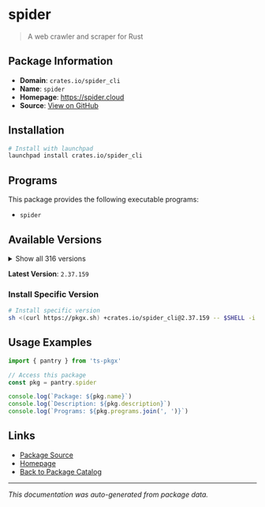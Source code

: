 # spider

> A web crawler and scraper for Rust

## Package Information

- **Domain**: `crates.io/spider_cli`
- **Name**: `spider`
- **Homepage**: https://spider.cloud
- **Source**: [View on GitHub](https://github.com/pkgxdev/pantry/tree/main/projects/crates.io/spider_cli/package.yml)

## Installation

```bash
# Install with launchpad
launchpad install crates.io/spider_cli
```

## Programs

This package provides the following executable programs:

- `spider`

## Available Versions

<details>
<summary>Show all 316 versions</summary>

- `2.37.159`, `2.37.137`, `2.37.136`, `2.37.135`, `2.37.134`
- `2.37.130`, `2.37.122`, `2.37.120`, `2.37.104`, `2.37.91`
- `2.37.90`, `2.37.89`, `2.37.79`, `2.37.73`, `2.37.54`
- `2.37.53`, `2.37.52`, `2.37.51`, `2.37.18`, `2.37.13`
- `2.37.6`, `2.37.2`, `2.37.1`, `2.36.123`, `2.36.117`
- `2.36.112`, `2.36.105`, `2.36.98`, `2.36.94`, `2.36.77`
- `2.36.73`, `2.36.69`, `2.36.67`, `2.36.63`, `2.36.61`
- `2.36.53`, `2.36.34`, `2.36.6`, `2.36.5`, `2.36.2`
- `2.35.18`, `2.35.13`, `2.35.5`, `2.35.4`, `2.34.5`
- `2.34.3`, `2.34.2`, `2.33.11`, `2.33.1`, `2.33.0`
- `2.32.9`, `2.32.6`, `2.32.3`, `2.32.2`, `2.32.1`
- `2.31.8`, `2.31.4`, `2.31.1`, `2.30.23`, `2.30.3`
- `2.30.1`, `2.28.3`, `2.28.2`, `2.28.0`, `2.27.66`
- `2.27.63`, `2.27.57`, `2.27.50`, `2.27.47`, `2.27.45`
- `2.27.44`, `2.27.27`, `2.27.26`, `2.27.25`, `2.27.17`
- `2.27.16`, `2.27.15`, `2.27.14`, `2.27.13`, `2.27.8`
- `2.27.5`, `2.27.3`, `2.27.2`, `2.27.0`, `2.26.27`
- `2.26.25`, `2.26.19`, `2.26.17`, `2.26.12`, `2.26.11`
- `2.26.3`, `2.26.1`, `2.26.0`, `2.25.3`, `2.25.1`
- `2.25.0`, `2.24.14`, `2.24.13`, `2.24.12`, `2.24.11`
- `2.24.10`, `2.24.9`, `2.24.8`, `2.24.7`, `2.24.6`
- `2.23.6`, `2.23.2`, `2.22.19`, `2.22.17`, `2.22.15`
- `2.22.14`, `2.22.13`, `2.22.12`, `2.22.11`, `2.22.10`
- `2.22.8`, `2.22.7`, `2.22.6`, `2.22.5`, `2.22.2`
- `2.21.33`, `2.21.31`, `2.21.27`, `2.21.25`, `2.21.21`
- `2.21.18`, `2.21.15`, `2.21.11`, `2.21.5`, `2.21.0`
- `2.20.6`, `2.20.5`, `2.19.0`, `2.18.0`, `2.16.0`
- `2.15.0`, `2.14.0`, `2.13.100`, `2.13.99`, `2.13.97`
- `2.13.96`, `2.13.95`, `2.13.93`, `2.13.89`, `2.13.88`
- `2.13.84`, `2.13.82`, `2.13.80`, `2.13.78`, `2.13.76`
- `2.13.74`, `2.13.64`, `2.13.63`, `2.13.57`, `2.13.56`
- `2.13.50`, `2.13.47`, `2.13.45`, `2.13.36`, `2.13.33`
- `2.13.32`, `2.13.31`, `2.13.30`, `2.13.21`, `2.13.20`
- `2.13.5`, `2.13.3`, `2.13.0`, `2.12.12`, `2.12.10`
- `2.12.9`, `2.12.6`, `2.12.5`, `2.12.4`, `2.12.1`
- `2.11.20`, `2.11.19`, `2.11.18`, `2.11.17`, `2.11.16`
- `2.11.15`, `2.11.14`, `2.11.12`, `2.11.8`, `2.11.6`
- `2.11.2`, `2.11.1`, `2.11.0`, `2.10.27`, `2.10.26`
- `2.10.24`, `2.10.23`, `2.10.22`, `2.10.21`, `2.10.20`
- `2.10.19`, `2.10.14`, `2.10.13`, `2.10.11`, `2.10.10`
- `2.10.9`, `2.10.8`, `2.10.6`, `2.10.4`, `2.10.3`
- `2.10.0`, `2.9.15`, `2.9.9`, `2.9.8`, `2.9.6`
- `2.9.4`, `2.9.3`, `2.9.2`, `2.9.0`, `2.8.29`
- `2.8.27`, `2.8.26`, `2.8.25`, `2.8.23`, `2.8.22`
- `2.8.21`, `2.8.20`, `2.8.18`, `2.8.15`, `2.8.14`
- `2.8.13`, `2.8.12`, `2.8.10`, `2.8.8`, `2.8.7`
- `2.8.6`, `2.8.5`, `2.8.4`, `2.8.3`, `2.7.1`
- `2.6.34`, `2.6.33`, `2.6.32`, `2.6.27`, `2.6.22`
- `2.6.15`, `2.6.14`, `2.6.11`, `2.6.10`, `2.6.9`
- `2.6.8`, `2.6.7`, `2.6.5`, `2.6.4`, `2.6.2`
- `2.6.1`, `2.6.0`, `2.5.3`, `2.5.2`, `2.5.1`
- `2.5.0`, `2.4.1`, `2.4.0`, `2.3.5`, `2.3.3`
- `2.3.1`, `2.3.0`, `2.2.18`, `2.2.16`, `2.2.15`
- `2.2.14`, `2.2.13`, `2.2.12`, `2.2.11`, `2.2.10`
- `2.2.6`, `2.2.5`, `2.2.4`, `2.2.3`, `2.2.2`
- `2.2.1`, `2.1.9`, `2.1.8`, `2.1.3`, `2.1.2`
- `2.0.20`, `2.0.18`, `2.0.17`, `2.0.15`, `2.0.14`
- `2.0.13`, `2.0.6`, `2.0.5`, `2.0.3`, `2.0.2`
- `2.0.1`, `1.99.30`, `1.99.28`, `1.99.27`, `1.99.24`
- `1.99.21`, `1.99.20`, `1.99.19`, `1.99.18`, `1.99.17`
- `1.99.16`, `1.99.15`, `1.99.10`, `1.99.9`, `1.99.8`
- `1.99.7`, `1.99.5`, `1.99.4`, `1.99.3`, `1.99.2`
- `1.99.1`, `1.99.0`, `1.98.8`, `1.98.7`, `1.98.6`
- `1.98.4`

</details>

**Latest Version**: `2.37.159`

### Install Specific Version

```bash
# Install specific version
sh <(curl https://pkgx.sh) +crates.io/spider_cli@2.37.159 -- $SHELL -i
```

## Usage Examples

```typescript
import { pantry } from 'ts-pkgx'

// Access this package
const pkg = pantry.spider

console.log(`Package: ${pkg.name}`)
console.log(`Description: ${pkg.description}`)
console.log(`Programs: ${pkg.programs.join(', ')}`)
```

## Links

- [Package Source](https://github.com/pkgxdev/pantry/tree/main/projects/crates.io/spider_cli/package.yml)
- [Homepage](https://spider.cloud)
- [Back to Package Catalog](../../../package-catalog.md)

---

*This documentation was auto-generated from package data.*
